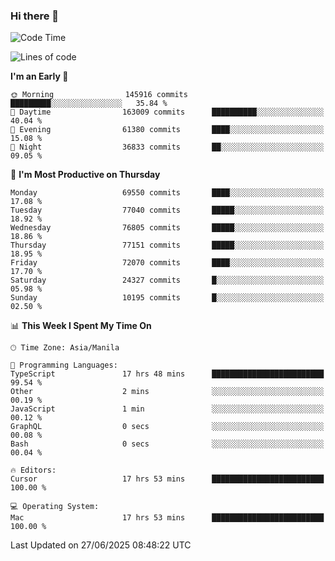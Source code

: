 ### Hi there 👋

<!--START_SECTION:waka-->
![Code Time](http://img.shields.io/badge/Code%20Time-6%2C090%20hrs%2026%20mins-blue)

![Lines of code](https://img.shields.io/badge/From%20Hello%20World%20I%27ve%20Written-141.1%20million%20lines%20of%20code-blue)

**I'm an Early 🐤** 

```text
🌞 Morning                145916 commits      █████████░░░░░░░░░░░░░░░░   35.84 % 
🌆 Daytime                163009 commits      ██████████░░░░░░░░░░░░░░░   40.04 % 
🌃 Evening                61380 commits       ████░░░░░░░░░░░░░░░░░░░░░   15.08 % 
🌙 Night                  36833 commits       ██░░░░░░░░░░░░░░░░░░░░░░░   09.05 % 
```
📅 **I'm Most Productive on Thursday** 

```text
Monday                   69550 commits       ████░░░░░░░░░░░░░░░░░░░░░   17.08 % 
Tuesday                  77040 commits       █████░░░░░░░░░░░░░░░░░░░░   18.92 % 
Wednesday                76805 commits       █████░░░░░░░░░░░░░░░░░░░░   18.86 % 
Thursday                 77151 commits       █████░░░░░░░░░░░░░░░░░░░░   18.95 % 
Friday                   72070 commits       ████░░░░░░░░░░░░░░░░░░░░░   17.70 % 
Saturday                 24327 commits       █░░░░░░░░░░░░░░░░░░░░░░░░   05.98 % 
Sunday                   10195 commits       █░░░░░░░░░░░░░░░░░░░░░░░░   02.50 % 
```


📊 **This Week I Spent My Time On** 

```text
🕑︎ Time Zone: Asia/Manila

💬 Programming Languages: 
TypeScript               17 hrs 48 mins      █████████████████████████   99.54 % 
Other                    2 mins              ░░░░░░░░░░░░░░░░░░░░░░░░░   00.19 % 
JavaScript               1 min               ░░░░░░░░░░░░░░░░░░░░░░░░░   00.12 % 
GraphQL                  0 secs              ░░░░░░░░░░░░░░░░░░░░░░░░░   00.08 % 
Bash                     0 secs              ░░░░░░░░░░░░░░░░░░░░░░░░░   00.04 % 

🔥 Editors: 
Cursor                   17 hrs 53 mins      █████████████████████████   100.00 % 

💻 Operating System: 
Mac                      17 hrs 53 mins      █████████████████████████   100.00 % 
```


 Last Updated on 27/06/2025 08:48:22 UTC
<!--END_SECTION:waka-->


<!--
**rad182/rad182** is a ✨ _special_ ✨ repository because its `README.md` (this file) appears on your GitHub profile.

Here are some ideas to get you started:

- 🔭 I’m currently working on ...
- 🌱 I’m currently learning ...
- 👯 I’m looking to collaborate on ...
- 🤔 I’m looking for help with ...
- 💬 Ask me about ...
- 📫 How to reach me: ...
- 😄 Pronouns: ...
- ⚡ Fun fact: ...
-->

